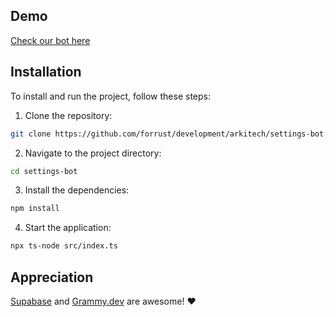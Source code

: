 ## Demo

[Check our bot here](https://t.me/mau_arki_example_bot?start=welcome)

## Installation

To install and run the project, follow these steps:

1. Clone the repository:

  ```bash
  git clone https://github.com/forrust/development/arkitech/settings-bot.git
  ```

2. Navigate to the project directory:

  ```bash
  cd settings-bot
  ```

3. Install the dependencies:

  ```bash
  npm install
  ```

4. Start the application:

  ```bash
  npx ts-node src/index.ts
  ```

## Appreciation

[Supabase](https://supabase.io/) and [Grammy.dev](https://grammy.dev/) are awesome! ❤️
